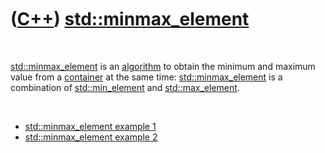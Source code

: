 
 

 

 

 

 

([C++](Cpp.md)) [std::minmax\_element](CppStdMinmax_element.md)
==============================================================

 

[std::minmax\_element](CppStdMinmax_element.md) is an
[algorithm](CppAlgorithm.md) to obtain the minimum and maximum value
from a [container](CppContainer.md) at the same time:
[std::minmax\_element](CppStdMinmax_element.md) is a combination of
[std::min\_element](CppStdMin_element.md) and
[std::max\_element](CppStdMax_element.md).

 

-   [std::minmax\_element example 1](CppMinmax_elementExample1.md)
-   [std::minmax\_element example 2](CppMinmax_elementExample2.md)

 

 

 

 

 

 

